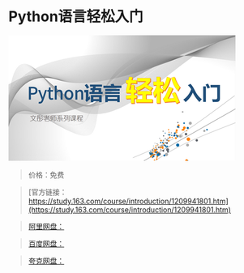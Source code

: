 # Python语言轻松入门

![img](../../../assets/study163/free/23f185a143a941a6888b4a212d46db48.png)

> 价格：免费

> [官方链接：https://study.163.com/course/introduction/1209941801.htm](https://study.163.com/course/introduction/1209941801.htm)

> [阿里网盘：]()

> [百度网盘：]()

> [夸克网盘：]()

